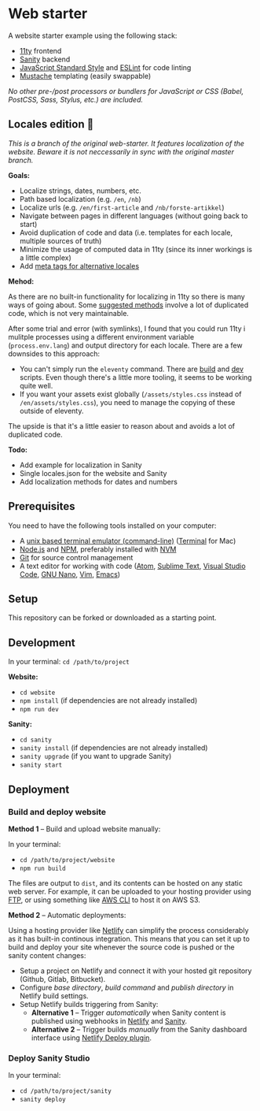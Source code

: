 # Web starter

A website starter example using the following stack:

- [11ty](https://www.11ty.dev/) frontend
- [Sanity](https://www.sanity.io/) backend
- [JavaScript Standard Style](https://standardjs.com/) and [ESLint](https://eslint.org/) for code linting
- [Mustache](https://mustache.github.io/mustache.5.html) templating (easily swappable)

_No other pre-/post processors or bundlers for JavaScript or CSS (Babel, PostCSS, Sass, Stylus, etc.) are included._

## Locales edition 🚩

_This is a branch of the original web-starter. It features localization of the website. Beware it is not neccessarily in sync with the original master branch._

**Goals:**
- Localize strings, dates, numbers, etc.
- Path based localization (e.g. `/en`, `/nb`)
- Localize urls (e.g. `/en/first-article` and `/nb/forste-artikkel`)
- Navigate between pages in different languages (without going back to start)
- Avoid duplication of code and data (i.e. templates for each locale, multiple sources of truth)
- Minimize the usage of computed data in 11ty (since its inner workings is a little complex)
- Add [meta tags for alternative locales](https://ahrefs.com/blog/hreflang-tags/)

**Mehod:**

As there are no built-in functionality for localizing in 11ty so there is many ways of going about. Some [suggested methods](https://www.webstoemp.com/blog/multilingual-sites-eleventy/) involve a lot of duplicated code, which is not very maintainable.

After some trial and error (with symlinks), I found that you could run 11ty i mulitple processes using a different environment variable (`process.env.lang`) and output directory for each locale. There are a few downsides to this approach:

- You can't simply run the `eleventy` command. There are [build](website/build.js) and [dev](website/dev.js) scripts. Even though there's a little more tooling, it seems to be working quite well.
- If you want your assets exist globally (`/assets/styles.css` instead of `/en/assets/styles.css`), you need to manage the copying of these outside of eleventy.

The upside is that it's a little easier to reason about and avoids a lot of duplicated code.

**Todo:**
- Add example for localization in Sanity
- Single locales.json for the website and Sanity
- Add localization methods for dates and numbers

## Prerequisites

You need to have the following tools installed on your computer:
- A [unix based terminal emulator (command-line)](https://en.wikipedia.org/wiki/List_of_terminal_emulators#Unix-like) ([Terminal](https://en.wikipedia.org/wiki/Terminal_(macOS)) for Mac)
- [Node.js](https://nodejs.org/) and [NPM](https://docs.npmjs.com/), preferably installed with [NVM](https://github.com/nvm-sh/nvm)
- [Git](https://git-scm.com/) for source control management
- A text editor for working with code ([Atom](https://atom.io/), [Sublime Text](https://www.sublimetext.com/), [Visual Studio Code](https://code.visualstudio.com/), [GNU Nano](https://en.wikipedia.org/wiki/GNU_nano), [Vim](https://en.wikipedia.org/wiki/Vim_(text_editor)), [Emacs](https://en.wikipedia.org/wiki/Emacs))

## Setup

This repository can be forked or downloaded as a starting point.

## Development

In your terminal: `cd /path/to/project`

**Website:**

- `cd website`
- `npm install` (if dependencies are not already installed)
- `npm run dev`

**Sanity:**

- `cd sanity`
- `sanity install` (if dependencies are not already installed)
- `sanity upgrade` (if you want to upgrade Sanity)
- `sanity start`

## Deployment

### Build and deploy website

**Method 1** – Build and upload website manually:

In your terminal:
- `cd /path/to/project/website`
- `npm run build`

The files are output to `dist`, and its contents can be hosted on any static web server. For example, it can be uploaded to your hosting provider using [FTP](https://no.wikipedia.org/wiki/FTP), or using something like [AWS CLI](https://docs.aws.amazon.com/cli/latest/userguide/cli-chap-welcome.html) to host it on AWS S3.

**Method 2** – Automatic deployments:

Using a hosting provider like [Netlify](https://www.netlify.com/) can simplify the process considerably as it has built-in continous integration. This means that you can set it up to build and deploy your site whenever the source code is pushed or the sanity content changes:
- Setup a project on Netlify and connect it with your hosted git repository (Github, Gitlab, Bitbucket).
- Configure _base directory_, _build command_ and _publish directory_ in Netlify build settings.
- Setup Netlify builds triggering from Sanity:
  - **Alternative 1** – Trigger _automatically_ when Sanity content is published using webhooks in [Netlify](https://docs.netlify.com/configure-builds/build-hooks/) and [Sanity](https://www.sanity.io/docs/webhooks).
  - **Alternative 2** – Trigger builds _manually_ from the Sanity dashboard interface using [Netlify Deploy plugin](https://www.sanity.io/plugins/sanity-plugin-dashboard-widget-netlify).

### Deploy Sanity Studio

In your terminal:

- `cd /path/to/project/sanity`
- `sanity deploy`

